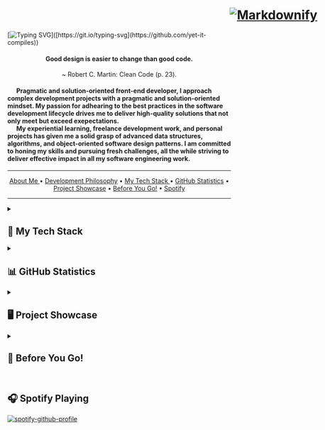 <!-- Profile Banner -->
<h1 style="display: flex; justify-content: center; width: 1200px">
  <a href="[http://www.amitmerchant.com/electron-markdownify](https://github.com/yet-it-compiles/yet-it-compiles)">
    <img src="https://media.discordapp.net/attachments/1050737481684885554/1106803058295443548/image.png?width=2200&height=900" alt="Markdownify" height="auto" width="auto" >
  </a>
</h1>

<!-- |============================= ! Starts The Animated Text Section !  |============================= -->
[![Typing SVG](https://readme-typing-svg.demolab.com?font=Fira+Code&pause=1000&background=FFFFFF00&width=800&lines=I+am+a+software+engineer.;I+am+a+front-end+developer.;I+am+a+UX+designer.;and+I'm+ready+to+work+with+you+to+build+your+dream+application!)]([https://git.io/typing-svg](https://github.com/yet-it-compiles))

<!-- |============================= ! Starts The Brief Overview Section !  |============================= -->
<div align="center">
  <h4>
    Good design is easier to change than good code.
  </h4>
  <p>
    ~ Robert C. Martin: Clean Code (p. 23).
  </p>
</div>

<h4 >
  &nbsp; &nbsp;&nbsp;&nbsp; Pragmatic and solution-oriented front-end developer, I approach complex development projects with a pragmatic and solution-oriented mindset. My passion for adhearing to the best practices in the software development lifecycle drives me to deliver high-quality solutions that not only meet but exceed exepectations.
  <br/>
  &nbsp; &nbsp;&nbsp;&nbsp; My experiential learning, freelance development work, and personal projects has given me a solid grasp of advanced data structures, algorithms, and object-oriented software design patterns. I am committed to honing my skills and pursuing fresh challenges, all the while striving to deliver effective impact in all my software engineering work.
</h4>

<!-- |============================= ! Starts The TOC Section !  |============================= -->
---

<p align="center">
  <a href="https://github.com/yet-it-compiles#----pragmatic-and-solution-oriented-front-end-developer-i-approach-complex-development-projects-with-a-pragmatic-and-solution-oriented-mindset-my-passion-for-adhearing-to-the-best-practices-in-the-software-development-lifecycle-drives-me-to-deliver-high-quality-solutions-that-not-only-meet-but-exceed-exepectations------my-experiential-learning-freelance-development-work-and-personal-projects-has-given-me-a-solid-grasp-of-advanced-data-structures-algorithms-and-object-oriented-software-design-patterns-i-am-committed-to-honing-my-skills-and-pursuing-fresh-challenges-all-the-while-striving-to-deliver-effective-impact-in-all-my-software-engineering-work">About Me </a> •
  <a href="https://github.com/yet-it-compiles#----good-design-is-easier-to-change-than-good-code--">Development Philosophy</a> •
  <a href="https://github.com/yet-it-compiles#-my-tech-stack-">My Tech Stack </a> •
  <a href="https://github.com/yet-it-compiles#-github-statistics-">GitHub Statistics</a> •
  <a href="https://github.com/yet-it-compiles#%EF%B8%8F-project-showcase-">Project Showcase</a> •
  <a href="https://github.com/yet-it-compiles#-before-you-go-">Before You Go!</a> •
  <a href="https://github.com/yet-it-compiles#--spotify-playing-">Spotify</a>
</p>

---

<details>   

  <summary><h2>💼 My Tech Stack </h2></summary>

  <!-- |============================= ! Programming Languages !  |============================= -->
  <br/>
  <h3>👨🏻‍💻 Programming Languages </h3>

  <div> 

  <p align="center">
    <!--5️⃣ JavaScript -->
    <img alt="MIPS Assembly" src="https://media.discordapp.net/attachments/1050737481684885554/1107105886243147776/javascript-1.png?width=55&height=55"> 
    <!--1️⃣ Node -->
    &nbsp; <img src="https://cdn.discordapp.com/attachments/1050737481684885554/1107110147916050552/2560px-Node.png" height="55" width="95" alt="Node logo"/>
    <!--2️⃣ HTML5 -->
    &nbsp; <img src="https://cdn.jsdelivr.net/gh/devicons/devicon/icons/html5/html5-original.svg" height="55" width="55" alt="HTML5 logo"  />
    <!--3️⃣ CSS3 -->
    &nbsp; <img src="https://cdn.jsdelivr.net/gh/devicons/devicon/icons/css3/css3-original.svg" height="55" width="55" alt="css3 logo"  />
    <!--4️⃣ SASS -->
    &nbsp; <img src="https://cdn.jsdelivr.net/gh/devicons/devicon/icons/sass/sass-original.svg" height="55" width="55" alt="sSass logo"  />
    <!--6️⃣ PYTHON -->
    &nbsp; <img src="https://cdn.jsdelivr.net/gh/devicons/devicon/icons/python/python-original.svg" height="55" width="55" alt="Python logo"  />
    <!--7️⃣ MYSQL -->
    &nbsp; <img src="https://cdn.jsdelivr.net/gh/devicons/devicon/icons/mysql/mysql-original.svg" height="55" width="55" alt="Mysql logo"  />
    <!--8️⃣ MARKDOWN -->
    &nbsp; <img src="https://cdn.jsdelivr.net/gh/devicons/devicon/icons/markdown/markdown-original.svg" height="55" width="55" alt="Markdown logo"  />
    <!--9️⃣ PHP -->
    &nbsp; <img src="https://cdn.jsdelivr.net/gh/devicons/devicon/icons/php/php-original.svg" height="55" width="55" alt="PHP logo"  />
  </p>

  </div>

  <!-- |============================= ! Frameworks and Libraries !  |============================= -->
  <br/>
  <h3>🎞️ Frameworks and Libraries</h3>
  <div align="center"> 
    <!--1️⃣ REACT -->
    <img src="https://cdn.jsdelivr.net/gh/devicons/devicon/icons/react/react-original.svg" height="55" width="55" alt="React logo"  />
    <!--2️⃣ MATERIAL UI -->
    &nbsp; <img src="https://cdn.jsdelivr.net/gh/devicons/devicon/icons/materialui/materialui-original.svg" height="55" width="55" alt="Material UI logo" />  
    <!--3️⃣ DISCORD JS -->
    &nbsp; <img src="https://cdn.jsdelivr.net/gh/devicons/devicon/icons/discordjs/discordjs-original.svg" height="55" width="55" alt="Discord js logo" />
    <!--3️⃣ TypeScript -->
    &nbsp; <img src="https://cdn.jsdelivr.net/gh/devicons/devicon/icons/typescript/typescript-original.svg" height="55" width="55" />
    <!--3️⃣ TypeScript -->
    &nbsp; <img src="https://media.discordapp.net/attachments/1050737481684885554/1107111671861870725/disnake-logo.png" height="55" width="55" />
    
  </div>

  <!-- |============================= ! Databases and Cloud Hosting !  |============================= -->
  <br/>
  <h3>🗄️ Databases and Cloud Hosting</h3>

  <div align="center"> 
    <!--1️⃣ MONGO DB -->
    <img src="https://cdn.jsdelivr.net/gh/devicons/devicon/icons/mongodb/mongodb-original-wordmark.svg" height="55" width="55" alt="heroku logo" />
    <!--2️⃣ FIREBASE -->
    &nbsp; <img src="https://cdn.jsdelivr.net/gh/devicons/devicon/icons/firebase/firebase-plain-wordmark.svg" height="55" width="55" />
    <!--3️⃣ GOOGLE CLOUD -->
    &nbsp; <img src="https://cdn.jsdelivr.net/gh/devicons/devicon/icons/googlecloud/googlecloud-original.svg" height="55" width="55" alt="googlecloud logo"  />
    <!--4️⃣ HEROKU -->
    &nbsp; <img src="https://cdn.jsdelivr.net/gh/devicons/devicon/icons/heroku/heroku-plain-wordmark.svg" height="55" width="55" alt="heroku logo" />      
    <!--3️⃣ SQL -->
    <!--3️⃣ MySQL -->
    &nbsp; <img src="https://cdn.jsdelivr.net/gh/devicons/devicon/icons/mysql/mysql-original-wordmark.svg" height="55" width="55"  />
  </div>

  <!-- |============================= ! ⚒️ Software Development Tools ⚒️ !  |============================= -->
  <br/>
  <h3> 🛠️ Software Development Tools </h3>

  <div align="center"> 
    <!--1️⃣ VS CODE -->
    <img src="https://cdn.jsdelivr.net/gh/devicons/devicon/icons/vscode/vscode-original.svg" height="55" width="55" alt="vscode logo"  />
    <!--2️⃣ FIGMA -->
    &nbsp; <img src="https://cdn.jsdelivr.net/gh/devicons/devicon/icons/figma/figma-original.svg" height="55" width="55" alt="figma logo"  />
    <!--3️⃣ GIT -->
    &nbsp; <img src="https://cdn.jsdelivr.net/gh/devicons/devicon/icons/git/git-original.svg" height="55" width="55" alt="git logo"  />
    <!--3️⃣ LINUX -->
    &nbsp; <img src="https://cdn.jsdelivr.net/gh/devicons/devicon/icons/linux/linux-original.svg" height="90" width="90"  />          
    <!--4️⃣ CONFLUENCE -->
    &nbsp; <img src="https://cdn.jsdelivr.net/gh/devicons/devicon/icons/confluence/confluence-original.svg" height="55" width="55" alt="confluence logo"  />
    <!--5️⃣ JIRA -->
    &nbsp; <img src="https://cdn.jsdelivr.net/gh/devicons/devicon/icons/jira/jira-original.svg" height="55" width="55" alt="jira logo"  />
    <!--6️⃣ GitHub -->
    &nbsp; <svg viewBox="0 0 128 128" height="55" width="55" alt="GitHub icon">
    <!--7️⃣ Babel -->
    &nbsp; <img src="https://cdn.jsdelivr.net/gh/devicons/devicon/icons/babel/babel-original.svg" height="55" width="55"/>
    <!--8️⃣ Docker -->
    &nbsp; <img src="https://cdn.jsdelivr.net/gh/devicons/devicon/icons/docker/docker-original-wordmark.svg" height="55" width="55"/>

&nbsp; <g fill="#fff">
<path fill-rule="evenodd" clip-rule="evenodd" d="M64 5.103c-33.347 0-60.388 27.035-60.388 60.388 0 26.682 17.303 49.317 41.297 57.303 3.017.56 4.125-1.31 4.125-2.905 0-1.44-.056-6.197-.082-11.243-16.8 3.653-20.345-7.125-20.345-7.125-2.747-6.98-6.705-8.836-6.705-8.836-5.48-3.748.413-3.67.413-3.67 6.063.425 9.257 6.223 9.257 6.223 5.386 9.23 14.127 6.562 17.573 5.02.542-3.903 2.107-6.568 3.834-8.076-13.413-1.525-27.514-6.704-27.514-29.843 0-6.593 2.36-11.98 6.223-16.21-.628-1.52-2.695-7.662.584-15.98 0 0 5.07-1.623 16.61 6.19C53.7 35 58.867 34.327 64 34.304c5.13.023 10.3.694 15.127 2.033 11.526-7.813 16.59-6.19 16.59-6.19 3.287 8.317 1.22 14.46.593 15.98 3.872 4.23 6.215 9.617 6.215 16.21 0 23.194-14.127 28.3-27.574 29.796 2.167 1.874 4.097 5.55 4.097 11.183 0 8.08-.07 14.583-.07 16.572 0 1.607 1.088 3.49 4.148 2.897 23.98-7.994 41.263-30.622 41.263-57.294C124.388 32.14 97.35 5.104 64 5.104z"></path><path d="M26.484 91.806c-.133.3-.605.39-1.035.185-.44-.196-.685-.605-.543-.906.13-.31.603-.395 1.04-.188.44.197.69.61.537.91zm2.446 2.729c-.287.267-.85.143-1.232-.28-.396-.42-.47-.983-.177-1.254.298-.266.844-.14 1.24.28.394.426.472.984.17 1.255zM31.312 98.012c-.37.258-.976.017-1.35-.52-.37-.538-.37-1.183.01-1.44.373-.258.97-.025 1.35.507.368.545.368 1.19-.01 1.452zm3.261 3.361c-.33.365-1.036.267-1.552-.23-.527-.487-.674-1.18-.343-1.544.336-.366 1.045-.264 1.564.23.527.486.686 1.18.333 1.543zm4.5 1.951c-.147.473-.825.688-1.51.486-.683-.207-1.13-.76-.99-1.238.14-.477.823-.7 1.512-.485.683.206 1.13.756.988 1.237zm4.943.361c.017.498-.563.91-1.28.92-.723.017-1.308-.387-1.315-.877 0-.503.568-.91 1.29-.924.717-.013 1.306.387 1.306.88zm4.598-.782c.086.485-.413.984-1.126 1.117-.7.13-1.35-.172-1.44-.653-.086-.498.422-.997 1.122-1.126.714-.123 1.354.17 1.444.663zm0 0"></path></g>
    </svg>     

  </div>
  </details>

  <!-- |============================= ! GITHUB STATISTICS !  |============================= -->
<details> 

  <summary><h2>📊 GitHub Statistics </h2></summary>


  <div style="width: 150px;">

  <!--1️⃣ Most USED LANGUAGES -->
  <h3> ♻️ Most Used Languages </h3>

  ![](https://github-readme-stats.vercel.app/api/top-langs/?username=yet-it-compiles&theme=radical&hide_border=false&include_all_commits=true&count_private=true&layout=compact) 

  <!--2️⃣ CONTRIBUTATION CHART -->
  <h3> 📈 Contributation Chart </h3>

  ![](https://github-readme-stats.vercel.app/api?username=yet-it-compiles&theme=radical&hide_border=false&include_all_commits=true&count_private=true)<br/>

  <!--3️⃣ Most USED LANGUAGES -->
  <h3> 🔥 Development Streak </h3>

  ![](https://github-readme-streak-stats.herokuapp.com/?user=yet-it-compiles&theme=radical&hide_border=false)<br/>

  📊 **This Week I Spent My Time On:**

  ```text
  TypeScript   14 hrs 21 mins  ██████████████████▒░░░░░░   72.85 %
  JSON         4 hrs 7 mins    █████▒░░░░░░░░░░░░░░░░░░░   20.91 %
  JavaScript   53 mins         █░░░░░░░░░░░░░░░░░░░░░░░░   04.48 %
  HTML         14 mins         ▒░░░░░░░░░░░░░░░░░░░░░░░░   01.20 %
  Other        4 mins          ░░░░░░░░░░░░░░░░░░░░░░░░░   00.38 %
  ```

</div>
</details>

<!-- |============================= ! 📊 Top Projects 📊 !  |============================= -->
<details>
  <summary><h2>🖥️ Project Showcase </h2></summary>

  <div align="center"> 
  <!-- SLP -->
  <a href="https://github.com/yet-it-compiles/SLPScribe" target="_blank">
  <img align="center" src="https://github-readme-stats.vercel.app/api/pin/?username=Yet-it-Compiles&repo=SLPScribe&theme=dracula" />
  </a> &nbsp; &nbsp; 
  <!-- Stockonix -->
  <a href="https://github.com/yet-it-compiles/Stockonix-Tracker" target="_blank">    
  <img align="center" src="https://github-readme-stats.vercel.app/api/pin/?username=Yet-it-Compiles&repo=Stockonix-Tracker&theme=dracula" />
  </a>
  
  </div>
  
  <br/>
  
  <div align="center">
    <!-- JP Cripps -->
  <a href="https://github.com/yet-it-compiles/JP-Cripps-Bot" target="_blank">
  <img align="center" src="https://github-readme-stats.vercel.app/api/pin/?username=Yet-it-Compiles&repo=JP-Cripps-Bot&theme=dracula" />
  </a> &nbsp; &nbsp; 
    
  </div>

</details>

<details>
  <summary><h2>🫠 Before You Go! </h2></summary>

<div style="display: flex; justify-content: center;"> 

<a href="https://github.com/yet-it-compiles/Stockonix-Tracker" target="_blank"> 

  <img align="center" src="https://cdn.discordapp.com/attachments/1050737481684885554/1107158699673399326/TalkingGitHubDog.png" />

</a>

</div>

</details>

<!-- |============================= ! 🎧 SPOTIFY 🎧!  |============================= -->
<br/>
<h2> 🎧 Spotify Playing </h2>

[![spotify-github-profile](https://spotify-github-profile.vercel.app/api/view?uid=bmxfreestyle257&cover_image=true&theme=novatorem&show_offline=false&background_color=121212&interchange=true&bar_color=53b14f&bar_color_cover=true&width=433)](https://spotify-github-profile.vercel.app/api/view?uid=bmxfreestyle257&redirect=true)

<!-- |============================= ! Socials !  |============================= -->


<!--
**yet-it-compiles/yet-it-compiles** is a ✨ _special_ ✨ repository because its `README.md` (this file) appears on your GitHub profile.

Here are some ideas to get you started:

- 🔭 I’m currently working on ...
- 🌱 I’m currently learning ...
- 👯 I’m looking to collaborate on ...
- 🤔 I’m looking for help with ...
- 💬 Ask me about ...
- 📫 How to reach me: ...
- 😄 Pronouns: ...
- ⚡ Fun fact: ...
-->


<!--
**yet-it-compiles/yet-it-compiles** is a ✨ _special_ ✨ repository because its `README.md` (this file) appears on your GitHub profile.

Here are some ideas to get you started:

- 🔭 I’m currently working on ...
- 🌱 I’m currently learning ...
- 👯 I’m looking to collaborate on ...
- 🤔 I’m looking for help with ...
- 💬 Ask me about ...
- 📫 How to reach me: ...
- 😄 Pronouns: ...
- ⚡ Fun fact: ...
-->
